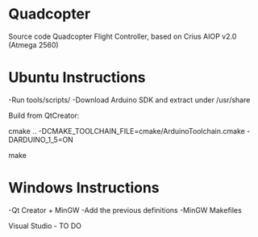 # Quadcopter
Source code Quadcopter Flight Controller, based on Crius AIOP v2.0 (Atmega 2560)

# Ubuntu Instructions
-Run tools/scripts/
-Download Arduino SDK and extract under /usr/share

Build from QtCreator:

cmake .. -DCMAKE_TOOLCHAIN_FILE=cmake/ArduinoToolchain.cmake -DARDUINO_1_5=ON

make

# Windows Instructions
-Qt Creator + MinGW
-Add the previous definitions
-MinGW Makefiles

Visual Studio - TO DO
